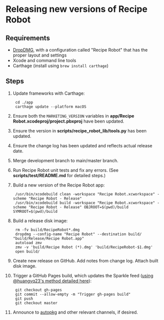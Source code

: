 # Releasing new versions of Recipe Robot

## Requirements

- [DropDMG](https://c-command.com/dropdmg/), with a configuration called "Recipe Robot" that has the proper layout and settings
- Xcode and command line tools
- Carthage (install using `brew install carthage`)

## Steps

1. Update frameworks with Carthage:

        cd ./app
        carthage update --platform macOS

1. Ensure both the `MARKETING_VERSION` variables in __app/Recipe Robot.xcodeproj/project.pbxproj__ have been updated.

1. Ensure the version in __scripts/recipe_robot_lib/tools.py__ has been updated.

1. Ensure the change log has been updated and reflects actual release date.

1. Merge development branch to main/master branch.

1. Run Recipe Robot unit tests and fix any errors. (See __scripts/test/README.md__ for detailed steps.)

1. Build a new version of the Recipe Robot app:

        /usr/bin/xcodebuild clean -workspace "Recipe Robot.xcworkspace" -scheme "Recipe Robot - Release"
        /usr/bin/xcodebuild build -workspace "Recipe Robot.xcworkspace" -scheme "Recipe Robot - Release" OBJROOT=$(pwd)/build SYMROOT=$(pwd)/build

1. Build a release disk image:

        rm -fv build/RecipeRobot*.dmg
        dropdmg --config-name "Recipe Robot" --destination build/ "build/Release/Recipe Robot.app"
        autoload zmv
        zmv -v 'build/Recipe Robot (*).dmg' 'build/RecipeRobot-$1.dmg'
        open build/

1. Create new release on GitHub. Add notes from change log. Attach built disk image.

1. Trigger a GitHub Pages build, which updates the Sparkle feed ([using @huangyq23's method detailed here](https://www.yiqiu.me/2015/11/19/sparkle-update-on-github/)):

        git checkout gh-pages
        git commit --allow-empty -m "Trigger gh-pages build"
        git push
        git checkout master

1. Announce to [autopkg](https://macadmins.slack.com/archives/C056155B4) and other relevant channels, if desired.
